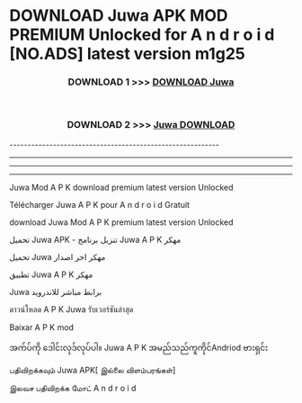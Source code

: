 # DOWNLOAD Juwa  APK MOD PREMIUM Unlocked for A n d r o i d [NO.ADS] latest version m1g25 



<div align="center">

<h3>DOWNLOAD 1 >>> <a href="https://getmod2.web.app/?judul=Juwa ">DOWNLOAD Juwa </a></h3><br>

<h3>DOWNLOAD 2 >>> <a href="https://getmod2.web.app/?judul=Juwa ">Juwa  DOWNLOAD </a></h3>

</div>
----------------------------------------------------------

----------------------------------------------------------

----------------------------------------------------------

----------------------------------------------------------

Juwa  Mod A P K download premium latest version Unlocked

Télécharger Juwa  A P K pour A n d r o i d Gratuit

download Juwa  Mod A P K premium latest version Unlocked

تحميل Juwa  APK - تنزيل برنامج Juwa  A P K مهكر

تحميل Juwa  مهكر اخر اصدار

تطبيق Juwa  A P K مهكر

Juwa  برابط مباشر للاندرويد

ดาวน์โหลด A P K Juwa  รับเวอร์ชันล่าสุด

Baixar A P K mod

အက်ပ်ကို ဒေါင်းလုဒ်လုပ်ပါ။ Juwa  A P K အမည်သည်ကူကိုင်Andriod ဗားရှင်း

பதிவிறக்கவும் Juwa  APK[ இல்லை விளம்பரங்கள்] 
 
இலவச பதிவிறக்க மோட் A n d r o i d



